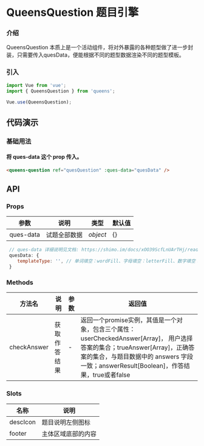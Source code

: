 # QueensQuestion 题目引擎

### 介绍

QueensQuestion 本质上是一个活动组件，将对外暴露的各种题型做了进一步封装，只需要传入quesData，便能根据不同的题型数据渲染不同的题型模板。

### 引入

```js
import Vue from 'vue';
import { QueensQuestion } from 'queens';

Vue.use(QueensQuestion);
```

## 代码演示

### 基础用法
#### 将 ques-data 这个 prop 传入。

```html
<queens-question ref="quesQuestion" :ques-data="quesData" />
```

## API

### Props

| 参数 | 说明 | 类型 | 默认值 |
|------|------|------|------|
| ques-data | 试题全部数据 | *object* | {} |

```js
 // ques-data 详细说明见文档: https://shimo.im/docs/xOO39ScfLnUArTHj/read
 quesData: {
    templateType: '', // 单词填空：wordFill、字母填空：letterFill、数字填空：numFill
 }
```

### Methods

| 方法名 | 说明 | 参数 | 返回值 |
|------|------|------|------|
| checkAnswer | 获取作答结果 | - | 返回一个promise实例，其值是一个对象，包含三个属性：userCheckedAnswer[Array]， 用户选择答案的集合；trueAnswer[Array]，正确答案的集合，与题目数据中的 answers 字段一致；answerResult[Boolean]，作答结果，true或者false |

### Slots

| 名称 | 说明 |
|------|------|
| descIcon | 题目说明左侧图标 |
| footer | 主体区域底部的内容 |